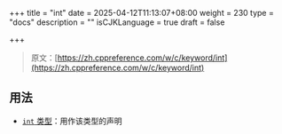 +++
title = "int"
date = 2025-04-12T11:13:07+08:00
weight = 230
type = "docs"
description = ""
isCJKLanguage = true
draft = false

+++

> 原文：[https://zh.cppreference.com/w/c/keyword/int](https://zh.cppreference.com/w/c/keyword/int)

## 用法

- [`int` 类型](https://zh.cppreference.com/w/c/language/types)：用作该类型的声明
